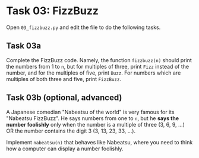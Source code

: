 # Task 03: FizzBuzz

Open `03_fizzbuzz.py` and edit the file to do the following tasks.

## Task 03a

Complete the FizzBuzz code. Namely, the function `fizzbuzz(n)` should print the numbers from 1 to `n`, but for multiples of three, print `Fizz` instead of the number, and for the multiples of five, print `Buzz`. For numbers which are multiples of both three and five, print `FizzBuzz`.

## Task 03b (optional, advanced)

A Japanese comedian "Nabeatsu of the world" is very famous for its "Nabeatsu FizzBuzz".  He says numbers from one to `n`, but he **says the number foolishly** only when the number is a multiple of three (3, 6, 9, ...) OR the number contains the digit 3 (3, 13, 23, 33, ...).

Implement `nabeatsu(n)` that behaves like Nabeatsu, where you need to think how a computer can display a number foolishly.

